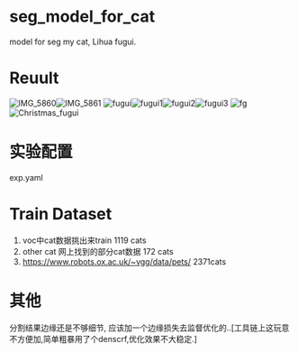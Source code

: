 # seg_model_for_cat
model for seg my cat, Lihua fugui.

# Reuult
![IMG_5860](https://user-images.githubusercontent.com/29834982/205576981-3bf5b423-3851-4f15-ad1b-aeb1e13779cd.JPG)![IMG_5861](https://user-images.githubusercontent.com/29834982/205576986-03332bfa-edbb-481a-92bb-cabad4238c78.JPG) ![fugui](https://user-images.githubusercontent.com/29834982/205607860-d8fc7388-3e22-4bb6-834d-378f22390b3d.JPG)![fugui1](https://user-images.githubusercontent.com/29834982/205607879-f5b1de5f-5c25-417c-8456-c970d7d5ce02.JPG)![fugui2](https://user-images.githubusercontent.com/29834982/205607883-1ad48c27-b7d7-4335-b803-f80afa04cf8b.JPG)![fugui3](https://user-images.githubusercontent.com/29834982/205607886-3f3e5e4a-71d7-488b-98e7-1b7bd07da01a.JPG)
![fg](https://user-images.githubusercontent.com/29834982/206649933-8f872647-26d8-4a23-b9d6-7de8c2ffa634.jpg)
![Christmas_fugui](https://user-images.githubusercontent.com/29834982/206713892-c6e9a73f-90bf-46c5-aa59-4045e315ccc1.png)

# 实验配置
exp.yaml

# Train Dataset
1. voc中cat数据挑出来train   1119 cats
2.  other cat 网上找到的部分cat数据  172 cats 
3. https://www.robots.ox.ac.uk/~vgg/data/pets/   2371cats

# 其他
分割结果边缘还是不够细节, 应该加一个边缘损失去监督优化的..[工具链上这玩意不方便加,简单粗暴用了个denscrf,优化效果不大稳定.]

